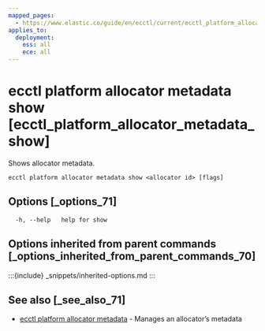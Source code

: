```yaml
---
mapped_pages:
  - https://www.elastic.co/guide/en/ecctl/current/ecctl_platform_allocator_metadata_show.html
applies_to:
  deployment:
    ess: all
    ece: all
---
```


# ecctl platform allocator metadata show [ecctl_platform_allocator_metadata_show]

Shows allocator metadata.

```
ecctl platform allocator metadata show <allocator id> [flags]
```


## Options [_options_71]

```
  -h, --help   help for show
```


## Options inherited from parent commands [_options_inherited_from_parent_commands_70]

:::{include} _snippets/inherited-options.md
:::


## See also [_see_also_71]

* [ecctl platform allocator metadata](/reference/ecctl_platform_allocator_metadata.md)	 - Manages an allocator’s metadata


